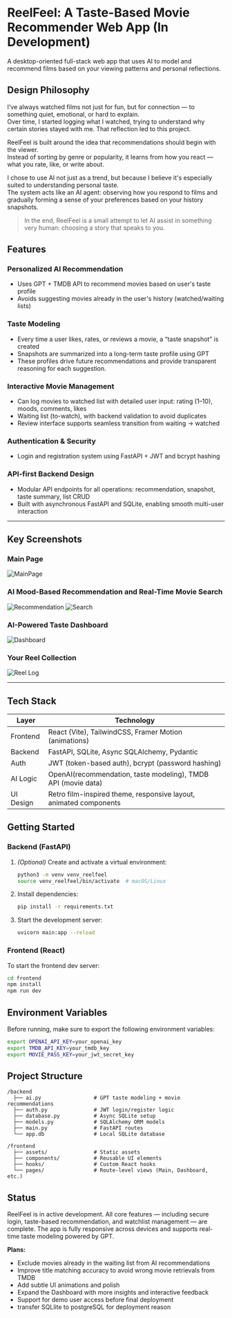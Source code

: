# ReelFeel: A Taste-Based Movie Recommender Web App (In Development)

A desktop-oriented full-stack web app that uses AI to model and recommend films based on your viewing patterns and personal reflections.

## Design Philosophy

I’ve always watched films not just for fun, but for connection — to something quiet, emotional, or hard to explain.  
Over time, I started logging what I watched, trying to understand why certain stories stayed with me. That reflection led to this project.

ReelFeel is built around the idea that recommendations should begin with the viewer.  
Instead of sorting by genre or popularity, it learns from how you react — what you rate, like, or write about.

I chose to use AI not just as a trend, but because I believe it's especially suited to understanding personal taste.  
The system acts like an AI agent: observing how you respond to films and gradually forming a sense of your preferences based on your history snapshots.

> In the end, ReelFeel is a small attempt to let AI assist in something very human: choosing a story that speaks to you.

## Features

### Personalized AI Recommendation

- Uses GPT + TMDB API to recommend movies based on user's taste profile
- Avoids suggesting movies already in the user's history (watched/waiting lists)

### Taste Modeling

- Every time a user likes, rates, or reviews a movie, a “taste snapshot” is created
- Snapshots are summarized into a long-term taste profile using GPT
- These profiles drive future recommendations and provide transparent reasoning for each suggestion.

### Interactive Movie Management

- Can log movies to watched list with detailed user input: rating (1–10), moods, comments, likes
- Waiting list (to-watch), with backend validation to avoid duplicates
- Review interface supports seamless transition from waiting → watched

### Authentication & Security

- Login and registration system using FastAPI + JWT and bcrypt hashing

### API-first Backend Design

- Modular API endpoints for all operations: recommendation, snapshot, taste summary, list CRUD
- Built with asynchronous FastAPI and SQLite, enabling smooth multi-user interaction

---

## Key Screenshots

### Main Page

![MainPage](./screenshots/mainpage.png)

### AI Mood-Based Recommendation and Real-Time Movie Search

![Recommendation](./screenshots/recommendation.png)
![Search](./screenshots/search.png)

### AI-Powered Taste Dashboard

![Dashboard](./screenshots/dashboard.png)

### Your Reel Collection

![Reel Log](./screenshots/reellog.png)

---

## Tech Stack

| Layer     | Technology                                                        |
| --------- | ----------------------------------------------------------------- |
| Frontend  | React (Vite), TailwindCSS, Framer Motion (animations)             |
| Backend   | FastAPI, SQLite, Async SQLAlchemy, Pydantic                       |
| Auth      | JWT (token-based auth), bcrypt (password hashing)                 |
| AI Logic  | OpenAI(recommendation, taste modeling), TMDB API (movie data)     |
| UI Design | Retro film-inspired theme, responsive layout, animated components |

## Getting Started

### Backend (FastAPI)

1. _(Optional)_ Create and activate a virtual environment:

   ```bash
   python3 -m venv venv_reelfeel
   source venv_reelfeel/bin/activate  # macOS/Linux
   ```

2. Install dependencies:

   ```bash
   pip install -r requirements.txt
   ```

3. Start the development server:

   ```bash
   uvicorn main:app --reload
   ```

### Frontend (React)

To start the frontend dev server:

```bash
cd frontend
npm install
npm run dev
```

## Environment Variables

Before running, make sure to export the following environment variables:

```bash
export OPENAI_API_KEY=your_openai_key
export TMDB_API_KEY=your_tmdb_key
export MOVIE_PASS_KEY=your_jwt_secret_key
```

## Project Structure

```
/backend
  ├── ai.py                 # GPT taste modeling + movie recommendations
  ├── auth.py               # JWT login/register logic
  ├── database.py           # Async SQLite setup
  ├── models.py             # SQLAlchemy ORM models
  ├── main.py               # FastAPI routes
  └── app.db                # Local SQLite database

/frontend
  ├── assets/               # Static assets
  ├── components/           # Reusable UI elements
  ├── hooks/                # Custom React hooks
  └── pages/                # Route-level views (Main, Dashboard, etc.)
```

## Status

ReelFeel is in active development. All core features — including secure login, taste-based recommendation, and watchlist management — are complete. The app is fully responsive across devices and supports real-time taste modeling powered by GPT.

**Plans:**

- Exclude movies already in the waiting list from AI recommendations
- Improve title matching accuracy to avoid wrong movie retrievals from TMDB
- Add subtle UI animations and polish
- Expand the Dashboard with more insights and interactive feedback
- Support for demo user access before final deployment
- transfer SQLlite to postgreSQL for deployment reason
